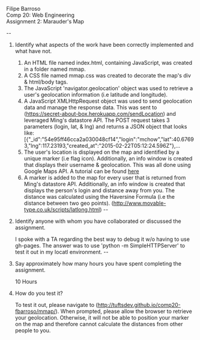 Filipe Barroso <br>
Comp 20: Web Engineering <br>
Assignment 2: Marauder's Map<br>

--
1) Identify what aspects of the work have been correctly implemented and what have not.<br/>

	1. An HTML file named index.html, containing JavaScript, was created in a folder named mmap.
	2. A CSS file named mmap.css was created to decorate the map's div & html/body tags.
	3. The JavaScript 'navigator.geolocation' object was used to retrieve a user's geolocation
		information (i.e latitude and longitude).
	4. A JavaScript XMLHttpRequest object was used to send geolocation data and manage the response
		data.  This was sent to (https://secret-about-box.herokuapp.com/sendLocation) and leveraged
		Ming's datastore API.  The POST request takes 3 parameters (login, lat, & lng) and returns
		a JSON object that looks like:
		[{"_id":"54e95ff46cca2a030048cf14","login":"mchow","lat":40.67693,"lng":117.23193,"created_at":"2015-02-22T05:12:24.596Z"},...
	5. The user's location is displayed on the map and identified by a unique marker (i.e flag icon).
		Additionally, an info window is created that displays their username & geolocation.  This was
		all done using Google Maps API. A tutorial can be found 
		[here](https://developers.google.com/maps/documentation/javascript/tutorial)
	6. A marker is added to the map for every user that is returned from Ming's datastore API.
		Additionally, an info window is created that displays the person's login and distance away from you.
		The distance was calculated using the Haversine Formula (i.e the distance between two geo points).
		(http://www.movable-type.co.uk/scripts/latlong.html)
--
2) Identify anyone with whom you have collaborated or discussed the assignment. <br/>

	I spoke with a TA regarding the best way to debug it w/o having to use gh-pages.
	The answer was to use 'python -m SimpleHTTPServer' to test it out in my locatl environment.
--
3) Say approximately how many hours you have spent completing the assignment.<br/>

	10 Hours

4) How do you test it? <br/>

	To test it out, please navigate to (http://tuftsdev.github.io/comp20-fbarroso/mmap/).  When prompted,
	please allow the browser to retrieve your geolocation.  Otherwise, it will not be able to position
	your marker on the map and therefore cannot calculate the distances from other people to you.
